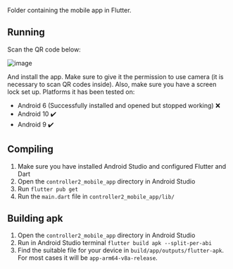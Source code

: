 Folder containing the mobile app in Flutter.

## Running
Scan the QR code below:

![image](https://user-images.githubusercontent.com/83274413/170118664-d4b5af5f-6a18-4b0c-a5ec-6b2a1df5345d.png)

And install the app. Make sure to give it the permission to use camera (it is necessary to scan QR codes inside). Also, make sure you have a screen lock set up.
Platforms it has been tested on:
- Android 6 (Successfully installed and opened but stopped working) ❌
- Android 10 ✔️
- Android 9 ✔️

## Compiling
1. Make sure you have installed Android Studio and configured Flutter and Dart
2. Open the `controller2_mobile_app` directory in Android Studio
3. Run `flutter pub get`
4. Run the `main.dart` file in `controller2_mobile_app/lib/`

## Building apk
1. Open the `controller2_mobile_app` directory in Android Studio
2. Run in Android Studio terminal `flutter build apk --split-per-abi`
3. Find the suitable file for your device in `build/app/outputs/flutter-apk`. For most cases it will be `app-arm64-v8a-release`.